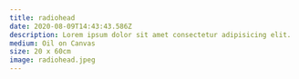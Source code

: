 ```yaml
---
title: radiohead
date: 2020-08-09T14:43:43.586Z
description: Lorem ipsum dolor sit amet consectetur adipisicing elit.
medium: Oil on Canvas
size: 20 x 60cm
image: radiohead.jpeg
---
```

